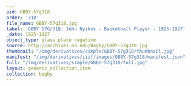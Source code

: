 ```yaml
---
pid: GBBY-57g318
order: '318'
file_name: GBBY-57g318.jpg
label: 'GBBY 57G/318: John Nyikos - Basketball Player - 1925-1927'
_date: 1925-1927
object_type: glass plate negative
source: http://archives.nd.edu/Bagby/GBBY-57g318.jpg
thumbnail: "/img/derivatives/simple/GBBY-57g318/thumbnail.jpg"
manifest: "/img/derivatives/iiif/images/GBBY-57g318/manifest.json"
full: "/img/derivatives/simple/GBBY-57g318/full.jpg"
layout: generic_collection_item
collection: bagby
---
```

